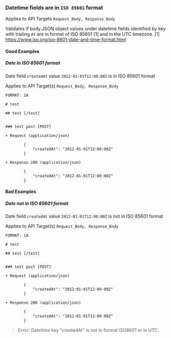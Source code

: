 ### Datetime fields are in `ISO 85601` format
Applies to API Targets `Request_Body, Response_Body`

Validates if body JSON object values under datetime fields identified by key with trailing `At` are in format of ISO 85601 [1] and in the UTC timezone.
[1] https://www.iso.org/iso-8601-date-and-time-format.html

#### Good Examples
##### Date in ISO 85601 format

Date field `createdAt` value `2012-01-01T12:00:00Z` is in ISO 85601 format

Applies to API Target(s) `Request_Body, Response_Body`

```
FORMAT: 1A

# test

## test [/test]


### test post [POST]

+ Request (application/json)

        {
            "createdAt": "2012-01-01T12:00:00Z"
        }

+ Response 200 (application/json)

        {
            "createdAt": "2012-01-01T12:00:00Z"
        }

```



#### Bad Examples
##### Date not in ISO 85601 format

Date field `createdAt` value `2012-01-01T12:00:00Z` is not in ISO 85601 format

Applies to API Target(s) `Request_Body, Response_Body`

```
FORMAT: 1A

# test

## test [/test]


### test post [POST]

+ Request (application/json)

        {
            "createdAt": "2012:01-01T12-00-00Z"
        }

+ Response 200 (application/json)

        {
            "createdAt": "2012:01-01T12-00-00Z"
        }

```

> Error: Datetime key "createdAt" is not in format ISO8601 or in UTC.




